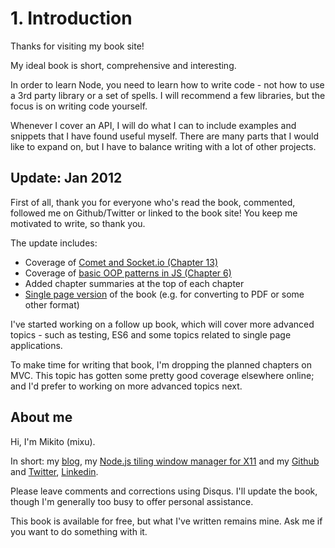 # 1. Introduction

Thanks for visiting my book site!

My ideal book is short, comprehensive and interesting.

In order to learn Node, you need to learn how to write code - not how to use a 3rd party library or a set of spells. I will recommend a few libraries, but the focus is on writing code yourself.

Whenever I cover an API, I will do what I can to include examples and snippets that I have found useful myself. There are many parts that I would like to expand on, but I have to balance writing with a lot of other projects.

## Update: Jan 2012

First of all, thank you for everyone who's read the book, commented, followed me on Github/Twitter or linked to the book site! You keep me motivated to write, so thank you.

The update includes:

*   Coverage of [Comet and Socket.io (Chapter 13)](ch13.html)
*   Coverage of [basic OOP patterns in JS (Chapter 6)](ch6.html)
*   Added chapter summaries at the top of each chapter
*   [Single page version](single.html) of the book (e.g. for converting to PDF or some other format)

I've started working on a follow up book, which will cover more advanced topics - such as testing, ES6 and some topics related to single page applications.

To make time for writing that book, I'm dropping the planned chapters on MVC. This topic has gotten some pretty good coverage elsewhere online; and I'd prefer to working on more advanced topics next.

## About me

Hi, I'm Mikito (mixu).

In short: my [blog](http://blog.mixu.net/), my [Node.js tiling window manager for X11](https://github.com/mixu/nwm) and my [Github](https://github.com/mixu) and [Twitter](http://twitter.com/mikitotakada/), [Linkedin](http://www.linkedin.com/in/mikitotakada).

Please leave comments and corrections using Disqus. I'll update the book, though I'm generally too busy to offer personal assistance.

This book is available for free, but what I've written remains mine. Ask me if you want to do something with it.
